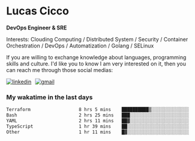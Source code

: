 # Lucas Cicco

**DevOps Engineer & SRE**

Interests: Clouding Computing / Distributed System / Security / Container Orchestration / DevOps / Automatization / Golang / SELinux

If you are willing to exchange knowledge about languages, programming skills and culture. I'd like you to know I am very interested on it, then you can reach me through those social medias:

<div style="display: flex; align-items: center; gap: 10px;">
  <a href="https://www.linkedin.com/in/lucas-vitor-de-cicco" target="_blank">
    <img
      src="https://img.shields.io/badge/-LinkedIn-%230077B5?style=for-the-badge&logo=linkedin&logoColor=white"
      alt="linkedin"
      target="_blank" 
    />
  </a>
  <a href="mailto:lucasvitorx1@gmail.com">
      <img
        src="https://img.shields.io/badge/-Gmail-%23333?style=for-the-badge&logo=gmail&logoColor=white"
        alt="gmail"
        target="_blank"
      />
  </a>
</div>

### My wakatime in the last days

<!--START_SECTION:waka-->

```txt
Terraform                  8 hrs 5 mins    ██████████▒░░░░░░░░░░░░░░   41.12 %
Bash                       2 hrs 25 mins   ███░░░░░░░░░░░░░░░░░░░░░░   12.33 %
YAML                       2 hrs 11 mins   ██▓░░░░░░░░░░░░░░░░░░░░░░   11.13 %
TypeScript                 1 hr 39 mins    ██░░░░░░░░░░░░░░░░░░░░░░░   08.44 %
Other                      1 hr 11 mins    █▓░░░░░░░░░░░░░░░░░░░░░░░   06.10 %
```

<!--END_SECTION:waka-->
